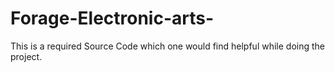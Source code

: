 # Forage-Electronic-arts-
This is a required Source Code which one would find helpful while doing the project.

